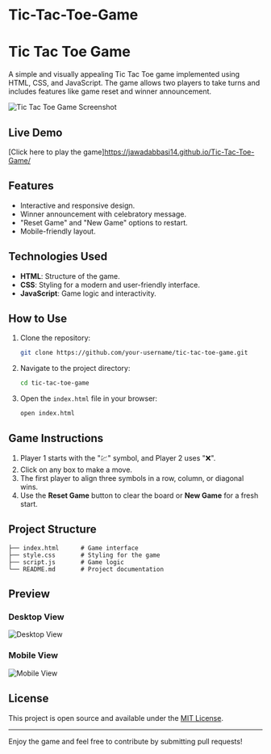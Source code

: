 # Tic-Tac-Toe-Game
# Tic Tac Toe Game

A simple and visually appealing Tic Tac Toe game implemented using HTML, CSS, and JavaScript. The game allows two players to take turns and includes features like game reset and winner announcement.

![Tic Tac Toe Game Screenshot](./screenshot.png)

## Live Demo
[Click here to play the game]https://jawadabbasi14.github.io/Tic-Tac-Toe-Game/

## Features
- Interactive and responsive design.
- Winner announcement with celebratory message.
- "Reset Game" and "New Game" options to restart.
- Mobile-friendly layout.

## Technologies Used
- **HTML**: Structure of the game.
- **CSS**: Styling for a modern and user-friendly interface.
- **JavaScript**: Game logic and interactivity.

## How to Use
1. Clone the repository:
    ```bash
    git clone https://github.com/your-username/tic-tac-toe-game.git
    ```
2. Navigate to the project directory:
    ```bash
    cd tic-tac-toe-game
    ```
3. Open the `index.html` file in your browser:
    ```
    open index.html
    ```

## Game Instructions
1. Player 1 starts with the "💹" symbol, and Player 2 uses "❌".
2. Click on any box to make a move.
3. The first player to align three symbols in a row, column, or diagonal wins.
4. Use the **Reset Game** button to clear the board or **New Game** for a fresh start.

## Project Structure
```
├── index.html      # Game interface
├── style.css       # Styling for the game
├── script.js       # Game logic
└── README.md       # Project documentation
```

## Preview
### Desktop View
![Desktop View](./desktop-preview.png)

### Mobile View
![Mobile View](./mobile-preview.png)

## License
This project is open source and available under the [MIT License](LICENSE).

---

Enjoy the game and feel free to contribute by submitting pull requests!

